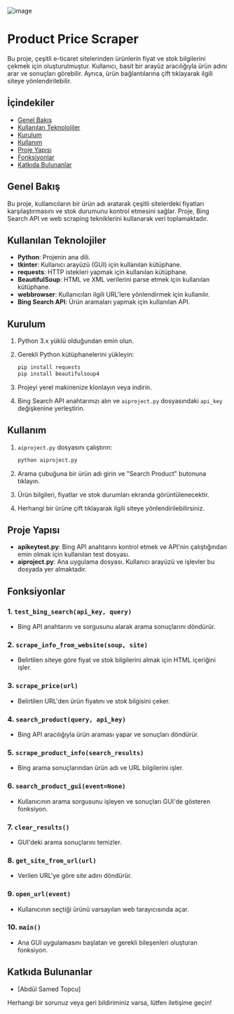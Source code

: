 ![image](https://github.com/user-attachments/assets/51187091-32c9-47e2-b872-932742b63e84)

# Product Price Scraper

Bu proje, çeşitli e-ticaret sitelerinden ürünlerin fiyat ve stok bilgilerini çekmek için oluşturulmuştur. Kullanıcı, basit bir arayüz aracılığıyla ürün adını arar ve sonuçları görebilir. Ayrıca, ürün bağlantılarına çift tıklayarak ilgili siteye yönlendirilebilir.

## İçindekiler

- [Genel Bakış](#genel-bakış)
- [Kullanılan Teknolojiler](#kullanılan-teknolojiler)
- [Kurulum](#kurulum)
- [Kullanım](#kullanım)
- [Proje Yapısı](#proje-yapısı)
- [Fonksiyonlar](#fonksiyonlar)
- [Katkıda Bulunanlar](#katkıda-bulunanlar)

## Genel Bakış

Bu proje, kullanıcıların bir ürün adı aratarak çeşitli sitelerdeki fiyatları karşılaştırmasını ve stok durumunu kontrol etmesini sağlar. Proje, Bing Search API ve web scraping tekniklerini kullanarak veri toplamaktadır.

## Kullanılan Teknolojiler

- **Python**: Projenin ana dili.
- **tkinter**: Kullanıcı arayüzü (GUI) için kullanılan kütüphane.
- **requests**: HTTP istekleri yapmak için kullanılan kütüphane.
- **BeautifulSoup**: HTML ve XML verilerini parse etmek için kullanılan kütüphane.
- **webbrowser**: Kullanıcıları ilgili URL'lere yönlendirmek için kullanılır.
- **Bing Search API**: Ürün aramaları yapmak için kullanılan API.

## Kurulum

1. Python 3.x yüklü olduğundan emin olun.
2. Gerekli Python kütüphanelerini yükleyin:

    ```bash
    pip install requests
    pip install beautifulsoup4
    ```

3. Projeyi yerel makinenize klonlayın veya indirin.

4. Bing Search API anahtarınızı alın ve `aiproject.py` dosyasındaki `api_key` değişkenine yerleştirin.

## Kullanım

1. `aiproject.py` dosyasını çalıştırın:

    ```bash
    python aiproject.py
    ```

2. Arama çubuğuna bir ürün adı girin ve "Search Product" butonuna tıklayın.
3. Ürün bilgileri, fiyatlar ve stok durumları ekranda görüntülenecektir.
4. Herhangi bir ürüne çift tıklayarak ilgili siteye yönlendirilebilirsiniz.

## Proje Yapısı

- **apikeytest.py**: Bing API anahtarını kontrol etmek ve API'nin çalıştığından emin olmak için kullanılan test dosyası.
- **aiproject.py**: Ana uygulama dosyası. Kullanıcı arayüzü ve işlevler bu dosyada yer almaktadır.

## Fonksiyonlar

### 1. `test_bing_search(api_key, query)`

- Bing API anahtarını ve sorgusunu alarak arama sonuçlarını döndürür.

### 2. `scrape_info_from_website(soup, site)`

- Belirtilen siteye göre fiyat ve stok bilgilerini almak için HTML içeriğini işler.

### 3. `scrape_price(url)`

- Belirtilen URL'den ürün fiyatını ve stok bilgisini çeker.

### 4. `search_product(query, api_key)`

- Bing API aracılığıyla ürün araması yapar ve sonuçları döndürür.

### 5. `scrape_product_info(search_results)`

- Bing arama sonuçlarından ürün adı ve URL bilgilerini işler.

### 6. `search_product_gui(event=None)`

- Kullanıcının arama sorgusunu işleyen ve sonuçları GUI'de gösteren fonksiyon.

### 7. `clear_results()`

- GUI'deki arama sonuçlarını temizler.

### 8. `get_site_from_url(url)`

- Verilen URL'ye göre site adını döndürür.

### 9. `open_url(event)`

- Kullanıcının seçtiği ürünü varsayılan web tarayıcısında açar.

### 10. `main()`

- Ana GUI uygulamasını başlatan ve gerekli bileşenleri oluşturan fonksiyon.

## Katkıda Bulunanlar

- [Abdül Samed Topcu]

Herhangi bir sorunuz veya geri bildiriminiz varsa, lütfen iletişime geçin!


